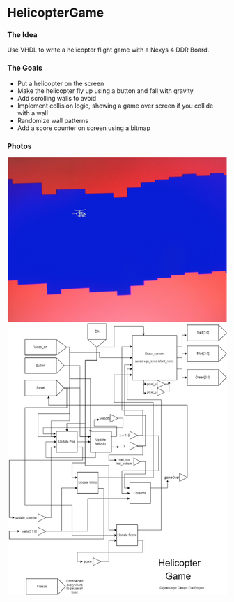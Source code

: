 # HelicopterGame

### The Idea
Use VHDL to write a helicopter flight game with a Nexys 4 DDR Board.

### The Goals
* Put a helicopter on the screen
* Make the helicopter fly up using a button and fall with gravity
* Add scrolling walls to avoid
* Implement collision logic, showing a game over screen if you collide with a wall
* Randomize wall patterns
* Add a score counter on screen using a bitmap

### Photos
![Demo](/heli.png)
![Project Design](/Project_Design.png)
